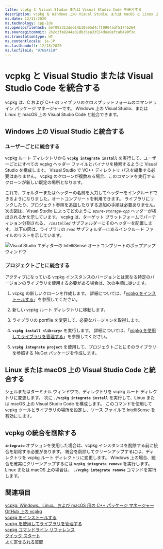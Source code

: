 ```yaml
---
title: vcpkg と Visual Studio または Visual Studio Code を統合する
description: vcpkg を Windows 上の Visual Studio、または macOS と Linux 上の Visual Studio Code と統合する方法について説明します。
ms.date: 12/11/2020
ms.technology: cpp-ide
ms.openlocfilehash: b6f092313dde14b10a05d4cff0904adf5174b264
ms.sourcegitcommit: 2b2c3fa9244e31db35ea33554dea0efcab490f3c
ms.translationtype: HT
ms.contentlocale: ja-JP
ms.lasthandoff: 12/18/2020
ms.locfileid: "97684119"
---
```

# <a name="integrate-vcpkg-with-visual-studio-or-visual-studio-code"></a>vcpkg と Visual Studio または Visual Studio Code を統合する

vcpkg は、C および C++ のライブラリのクロスプラットフォームのコマンドライン パッケージ マネージャーです。 Windows 上の Visual Studio、または Linux と macOS 上の Visual Studio Code と統合できます。

## <a name="integrate-with-visual-studio-on-windows"></a>Windows 上の Visual Studio と統合する

### <a name="integrate-per-user"></a>ユーザーごとに統合する

vcpkg ルート ディレクトリから **`vcpkg integrate install`** を実行して、ユーザーごとにすべての vcpkg ヘッダー ファイルとバイナリを検索するように Visual Studio を構成します。 Visual Studio で VC++ ディレクトリ パスを編集する必要はありません。 vcpkg のクローンが複数ある場合、このコマンドを実行するクローンが新しい既定の場所となります。

これで、フォルダーまたはヘッダーの名前を入力してヘッダーをインクルードできるようになりました。オートコンプリートを利用できます。 ライブラリにリンクしたり、プロジェクト参照を追加したりする追加の手順は必要ありません。 次の図は、Visual Studio によってどのように *`azure-storage-cpp`* ヘッダーが検出されるかを示しています。 vcpkg は、ターゲット プラットフォームでパーティション分割される、 *`/installed`* サブフォルダーにそのヘッダーを配置します。 以下の図は、ライブラリの *`/was`* サブフォルダーにあるインクルード ファイルのリストを示しています。

![Visual Studio エディターの IntelliSense オートコンプリートのポップアップ ウィンドウ](media/vcpkg-intellisense.png "vcpkg と IntelliSense")

### <a name="integrate-per-project"></a>プロジェクトごとに統合する

アクティブになっている vcpkg インスタンスのバージョンとは異なる特定のバージョンのライブラリを使用する必要がある場合は、次の手順に従います。

1. vcpkg の新しいクローンを作成します。 詳細については、「[vcpkg をインストールする](install-vcpkg.md)」を参照してください。

1. 新しい vcpkg ルート ディレクトリに移動します。

1. ライブラリの portfile を変更して、必要なバージョンを取得します。

1. **`vcpkg install <library>`** を実行します。 詳細については、「[vcpkg を使用してライブラリを管理する](manage-libraries-with-vcpkg.md)」を参照してください。

1. **`vcpkg integrate project`** を使用して、プロジェクトごとにそのライブラリを参照する NuGet パッケージを作成します。

## <a name="integrate-with-visual-studio-code-on-linux-or-macos"></a>Linux または macOS 上の Visual Studio Code と統合する

シェルまたはターミナル ウィンドウで、ディレクトリを vcpkg ルート ディレクトリに変更します。 次に **`./vcpkg integrate install`** を実行して、Linux または macOS 上の Visual Studio Code を構成します。 このコマンドを使用して vcpkg ツールとライブラリの場所を設定し、ソース ファイルで IntelliSense を有効にします。

## <a name="remove-vcpkg-integration"></a>vcpkg の統合を削除する

**`integrate`** オプションを使用した場合は、vcpkg インスタンスを削除する前に統合を削除する必要があります。 統合を削除してクリーンアップするには、ディレクトリを vcpkg ルート ディレクトリに変更します。 Windows 上の場合、統合を確実にクリーンアップするには **`vcpkg integrate remove`** を実行します。 Linux または macOS 上の場合は、 **`./vcpkg integrate remove`** コマンドを実行します。

## <a name="see-also"></a>関連項目

[vcpkg: Windows、Linux、および macOS 用の C++ パッケージ マネージャー](./vcpkg.md)\
[GitHub 上の vcpkg](https://github.com/Microsoft/vcpkg)\
[vcpkg をインストールする](install-vcpkg.md)\
[vcpkg を使用してライブラリを管理する](manage-libraries-with-vcpkg.md)\
[vcpkg コマンドライン リファレンス](vcpkg-command-line-reference.md)\
[クイック スタート](https://github.com/microsoft/vcpkg/blob/master/docs/index.md)\
[よく寄せられる質問](https://github.com/microsoft/vcpkg/blob/master/docs/about/faq.md)
